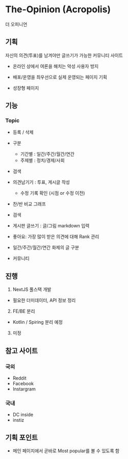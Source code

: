 # The-Opinion (Acropolis)

더 오피니언

## 기획

자신의 의견(투표)를 남겨야만 글쓰기가 가능한 커뮤니티 사이트

- 온라인 상에서 여론을 해치는 악성 사용자 방지

- 배포/운영을 최우선으로 실제 운영되는 페이지 기획

- 성장형 페이지

## 기능

### Topic

- 등록 / 삭제

- 구분

  - 기간별 : 일간/주간/월간/연간
  - 주제별 : 정치/경제/사회

- 검색

- 의견남기기 : 투표, 게시글 작성

  - 수정 기록 확인 (시점 or 수정 이전)

- 찬/반 비교 그래프

- 검색

- 게시판 글쓰기 : 글/그림 markdown 입력

- 좋아요: 가장 많이 받은 의견에 대해 Rank 관리

- 일간/주간/월간/연간 화제의 글 구분

- 커뮤니티

## 진행

1. NextJS 풀스택 개발

- 필요한 더미데이터, API 정보 정리

2. FE/BE 분리

- Kotlin / Spiring 분리 예정

3. 미정

## 참고 사이트

### 국외

- Reddit
- Facebook
- Instargram

### 국내

- DC inside
- instiz

## 기획 포인트

- 메인 페이지에서 곧바로 Most popular를 볼 수 있도록 함

